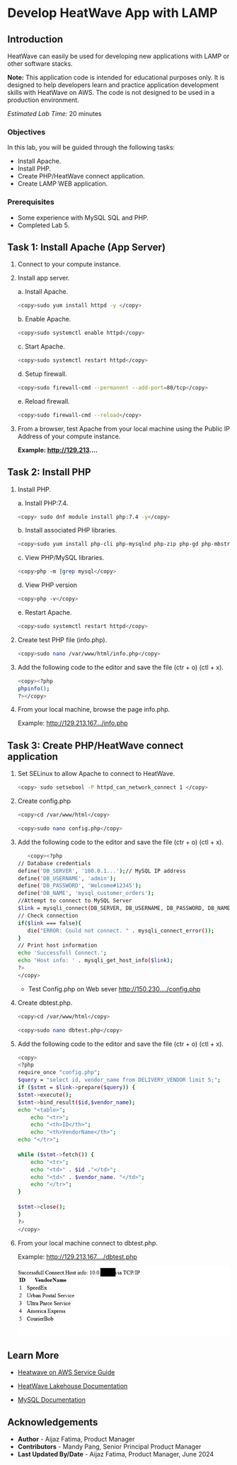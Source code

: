 # Develop HeatWave App with LAMP

## Introduction

HeatWave can easily be used for developing new applications with LAMP or other software stacks.

**Note:** This application code is intended for educational purposes only. It is designed to help developers learn and practice application development skills with HeatWave on AWS. The code is not designed to be used in a production environment.

_Estimated Lab Time:_ 20 minutes

### Objectives

In this lab, you will be guided through the following tasks:

- Install Apache.
- Install PHP.
- Create PHP/HeatWave connect application.
- Create LAMP WEB application.

### Prerequisites

- Some experience with MySQL SQL and PHP.
- Completed Lab 5.

## Task 1: Install Apache (App Server)

1. Connect to your compute instance. 

2. Install app server.

    a. Install Apache.

    ```bash
    <copy>sudo yum install httpd -y </copy>
    ```

    b. Enable Apache.

    ```bash
    <copy>sudo systemctl enable httpd</copy>
    ```

    c. Start Apache.

    ```bash
    <copy>sudo systemctl restart httpd</copy>
    ```

    d. Setup firewall.

    ```bash
    <copy>sudo firewall-cmd --permanent --add-port=80/tcp</copy>
    ```

    e. Reload firewall.

    ```bash
    <copy>sudo firewall-cmd --reload</copy>
    ```

3. From a browser, test Apache from your local machine using the Public IP Address of your compute instance.

    **Example: http://129.213....**

## Task 2: Install PHP

1. Install PHP.

    a. Install PHP:7.4.

    ```bash
    <copy> sudo dnf module install php:7.4 -y</copy>
    ```

    b. Install associated PHP libraries.

    ```bash
    <copy>sudo yum install php-cli php-mysqlnd php-zip php-gd php-mbstring php-xml php-json -y</copy>
    ```

    c. View  PHP/MySQL libraries.

    ```bash
    <copy>php -m |grep mysql</copy>
    ```

    d. View PHP version

    ```bash
    <copy>php -v</copy>
    ```

    e. Restart Apache.

    ```bash
    <copy>sudo systemctl restart httpd</copy>
    ```

2. Create test PHP file (info.php).

    ```bash
    <copy>sudo nano /var/www/html/info.php</copy>
    ```

3. Add the following code to the editor and save the file (ctr + o) (ctl + x).

    ```bash
    <copy><?php
    phpinfo();
    ?></copy>
    ```

4. From your local machine, browse the page info.php.

   Example: http://129.213.167.../info.php

## Task 3: Create PHP/HeatWave connect application

1. Set SELinux to allow Apache to connect to HeatWave.

    ```bash
    <copy> sudo setsebool -P httpd_can_network_connect 1 </copy>
    ```

2. Create config.php

    ```bash
    <copy>cd /var/www/html</copy>
    ```

    ```bash
    <copy>sudo nano config.php</copy>
    ```

3. Add the following code to the editor and save the file (ctr + o) (ctl + x).

     ```bash
        <copy><?php
    // Database credentials
    define('DB_SERVER', '100.0.1...');// MySQL IP address
    define('DB_USERNAME', 'admin');
    define('DB_PASSWORD', 'Welcome#12345');
    define('DB_NAME', 'mysql_customer_orders');
    //Attempt to connect to MySQL Server
    $link = mysqli_connect(DB_SERVER, DB_USERNAME, DB_PASSWORD, DB_NAME);
    // Check connection
    if($link === false){
        die("ERROR: Could not connect. " . mysqli_connect_error());
    }
    // Print host information
    echo 'Successfull Connect.';
    echo 'Host info: ' . mysqli_get_host_info($link);
    ?>
    </copy>
    ```

    - Test Config.php on Web sever http://150.230..../config.php

4. Create dbtest.php.

    ```bash
    <copy>cd /var/www/html</copy>
    ```

    ```bash
    <copy>sudo nano dbtest.php</copy>
    ```

5. Add the following code to the editor and save the file (ctr + o) (ctl + x).

    ```bash
    <copy>
    <?php
    require_once "config.php";
    $query = "select id, vendor_name from DELIVERY_VENDOR limit 5;";
    if ($stmt = $link->prepare($query)) {
    $stmt->execute();
    $stmt->bind_result($id,$vendor_name);
    echo "<table>";
        echo "<tr>";
        echo "<th>ID</th>";
        echo "<th>VendorName</th>";
    echo "</tr>";

    while ($stmt->fetch()) {
        echo "<tr>";
        echo "<td>" . $id ."</td>";
        echo "<td>" . $vendor_name. "</td>";
        echo "</tr>";
    }

    $stmt->close();
    }
    ?>
    </copy>
    ```

6. From your local  machine connect to dbtest.php.

    Example: http://129.213.167..../dbtest.php  

    ![Application output](./images/order-app-output.png " order app output")

## Learn More

- [Heatwave on AWS Service Guide](https://dev.mysql.com/doc/heatwave-aws/en/)

- [HeatWave Lakehouse Documentation](https://dev.mysql.com/doc/heatwave/en/mys-hw-lakehouse.html)

- [MySQL Documentation](https://dev.mysql.com/)

## Acknowledgements

- **Author** - Aijaz Fatima, Product Manager
- **Contributors** - Mandy Pang, Senior Principal Product Manager
- **Last Updated By/Date** - Aijaz Fatima, Product Manager, June 2024